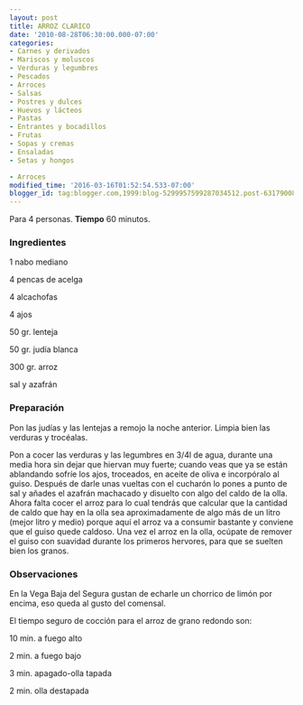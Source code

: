 ```yaml
---
layout: post
title: ARROZ CLARICO
date: '2010-08-28T06:30:00.000-07:00'
categories:
- Carnes y derivados
- Mariscos y moluscos
- Verduras y legumbres
- Pescados
- Arroces
- Salsas
- Postres y dulces
- Huevos y lácteos
- Pastas
- Entrantes y bocadillos
- Frutas
- Sopas y cremas
- Ensaladas
- Setas y hongos

- Arroces
modified_time: '2016-03-16T01:52:54.533-07:00'
blogger_id: tag:blogger.com,1999:blog-5299957599287034512.post-6317900883242887411
---
```


Para 4 personas.
<b>Tiempo</b> 60 minutos.

<h3>Ingredientes</h3>

1 nabo mediano

4 pencas de acelga

4 alcachofas

4 ajos

50 gr. lenteja

50 gr. judía blanca

300 gr. arroz

sal y azafrán

<h3>Preparación</h3>

Pon las judías y las lentejas a remojo la noche anterior. Limpia bien las verduras y trocéalas.

Pon a cocer las verduras y las legumbres en 3/4l de agua, durante una media hora sin dejar que hiervan muy fuerte; cuando veas que ya se están ablandando sofríe los ajos, troceados, en aceite de oliva e incorpóralo al guiso. Después de darle unas vueltas con el cucharón lo pones a punto de sal y añades el azafrán machacado y disuelto con algo del caldo de la olla. Ahora falta cocer el arroz para lo cual tendrás que calcular que la cantidad de caldo que hay en la olla sea aproximadamente de algo más de un litro (mejor litro y medio) porque aquí el arroz va a consumir bastante y conviene que el guiso quede caldoso. Una vez el arroz en la olla, ocúpate de remover el guiso con suavidad durante los primeros hervores, para que se suelten bien los granos.

<h3>Observaciones</h3>

En la Vega Baja del Segura gustan de echarle un chorrico de limón por encima, eso queda al gusto del comensal.

El tiempo seguro de cocción para el arroz de grano redondo son:

10 min. a fuego alto

2 min. a fuego bajo

3 min. apagado-olla tapada

2 min. olla destapada


